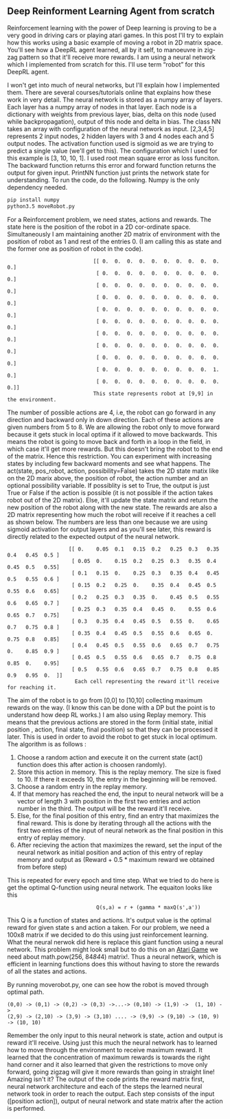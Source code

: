 ## Deep Reinforment Learning Agent from scratch

Reinforcement learning with the power of Deep learning is proving to be a very good in driving cars or playing atari games. In this post I'll try to explain how this works using a basic example of moving a robot in 2D matrix space. You'll see how a DeepRL agent learned, all by it self, to manoeuvre in zig-zag pattern so that it'll receive more rewards. I am using a neural network which I implemented from scratch for this. I'll use term “robot” for this DeepRL agent.

I won't get into much of neural networks, but I'll explain how I implemented them. There are several courses/tutorials online that explains how these work in very detail. The neural network is stored as a numpy array of layers. Each layer has a numpy array of nodes in that layer. Each node is a dictionary with weights from previous layer, bias, delta on this node (used while backpropagation), output of this node and delta in bias. The class NN takes an array with configuration of the neural network as input. [2,3,4,5] represents 2 input nodes, 2 hidden layers with 3 and 4 nodes each and 5 output nodes. The activation function used is sigmoid as we are trying to predict a single value (we'll get to this). The configuration which I used for this example is [3, 10, 10, 1]. I used root mean square error as loss funciton. The backward function returns this error and forward function returns the output for given input. PrintNN function just prints the network state for understanding. To run the code, do the following. Numpy is the only dependency needed.
```bash
pip install numpy
python3.5 moveRobot.py
```

For a Reinforcement problem, we need states, actions and rewards. The state here is the position of the robot in a 2D cor-ordinate space. Simultaneously I am maintaining another 2D matrix of environment with the position of robot as 1 and rest of the entries 0. (I am calling this as state and the former one as position of robot in the code).
```
                            [[ 0.  0.  0.  0.  0.  0.  0.  0.  0.  0.  0.]
                             [ 0.  0.  0.  0.  0.  0.  0.  0.  0.  0.  0.]
                             [ 0.  0.  0.  0.  0.  0.  0.  0.  0.  0.  0.]
                             [ 0.  0.  0.  0.  0.  0.  0.  0.  0.  0.  0.]
                             [ 0.  0.  0.  0.  0.  0.  0.  0.  0.  0.  0.]
                             [ 0.  0.  0.  0.  0.  0.  0.  0.  0.  0.  0.]
                             [ 0.  0.  0.  0.  0.  0.  0.  0.  0.  0.  0.]
                             [ 0.  0.  0.  0.  0.  0.  0.  0.  0.  0.  0.]
                             [ 0.  0.  0.  0.  0.  0.  0.  0.  0.  0.  0.]
                             [ 0.  0.  0.  0.  0.  0.  0.  0.  0.  1.  0.]
                             [ 0.  0.  0.  0.  0.  0.  0.  0.  0.  0.  0.]]
                            This state represents robot at [9,9] in the environment.
```
The number of possible actions are 4, i.e, the robot can go forward in any direction and backward only in down direction. Each of these actions are given numbers from 5 to 8. We are allowing the robot only to move forward because it gets stuck in local optima if it allowed to move backwards. This means the robot is going to move back and forth in a loop in the field, in which case it'll get more rewards. But this doesn't bring the robot to the end of the matrix. Hence this restriction. You can experiment with increasing states by including few backward moments and see what happens. The act(state, pos_robot, action, possibility=False) takes the 2D state matix like on the 2D marix above, the position of robot, the action number and an optional possibility variable. If possiblity is set to True, the output is just True or False if the action is possible (it is not possible if the action takes robot out of the 2D matrix). Else, it'll update the state matrix and return the new position of the robot along with the new state. The rewards are also a 2D matrix representing how much the robot will receive if it reaches a cell as shown below. The numbers are less than one because we are using sigmoid activation for output layers and as you'll see later, this reward is directly related to the expected output of the neural network.
```
                    [[ 0.    0.05  0.1   0.15  0.2   0.25  0.3   0.35  0.4   0.45  0.5 ]
                     [ 0.05  0.    0.15  0.2   0.25  0.3   0.35  0.4   0.45  0.5   0.55]
                     [ 0.1   0.15  0.    0.25  0.3   0.35  0.4   0.45  0.5   0.55  0.6 ]
                     [ 0.15  0.2   0.25  0.    0.35  0.4   0.45  0.5   0.55  0.6   0.65]
                     [ 0.2   0.25  0.3   0.35  0.    0.45  0.5   0.55  0.6   0.65  0.7 ]
                     [ 0.25  0.3   0.35  0.4   0.45  0.    0.55  0.6   0.65  0.7   0.75]
                     [ 0.3   0.35  0.4   0.45  0.5   0.55  0.    0.65  0.7   0.75  0.8 ]
                     [ 0.35  0.4   0.45  0.5   0.55  0.6   0.65  0.    0.75  0.8   0.85]
                     [ 0.4   0.45  0.5   0.55  0.6   0.65  0.7   0.75  0.    0.85  0.9 ]
                     [ 0.45  0.5   0.55  0.6   0.65  0.7   0.75  0.8   0.85  0.    0.95]
                     [ 0.5   0.55  0.6   0.65  0.7   0.75  0.8   0.85  0.9   0.95  0.  ]]
                      Each cell representing the reward it'll receive for reaching it.
```
The aim of the robot is to go from [0,0] to [10,10] collecting maximum rewards on the way. (I know this can be done with a DP but the point is to understand how deep RL works.)  I am also using Replay memory. This means that the previous actions are stored in the form (initial state, initial position , action, final state, final position) so that they can be processed it later. This is used in order to avoid the robot to get stuck in local optimum. The algorithm is as follows :
1. Choose a random action and execute it on the current state (act() function does this after action is choosen randomly).
2. Store this action in memory. This is the replay memory. The size is fixed to 10. If there it exceeds 10, the entry in the beginning will be removed.
3. Choose a random entry in the replay memory.
4. If that memory has reached the end, the input to neural network will be a vector of length 3 with position in the first two entries and action number in the third. The output will be the reward it'll receive.
5. Else, for the final position of this entry, find an entry that maximizes the final reward. This is done by iterating through all the actions with the first two entries of the input of neural network as the final position in this entry of replay memory.
6. After recieving the action that maximizes the reward, set the input of the neural network as initial position and action of this entry of replay memory and output as  (Reward + 0.5 * maximum reward we obtained from before step) 

This is repeated for every epoch and time step. What we tried to do here is get the optimal Q-function using neural network. The equaiton looks like this
```
                             Q(s,a) = r + (gamma * maxQ(s',a'))
```
This Q is a function of states and actions. It's output value is the optimal reward for given state s and action a taken. For our problem, we need a 100x8 matrix if we decided to do this using just reinforcement learning. What the neural nerwok did here is replace this giant function using a neural network. This problem might look small but to do this on an [Atari Game](https://www.cs.toronto.edu/~vmnih/docs/dqn.pdf) we need about math.pow(256, 84*84*4) matrix!. Thus a neural network, which is efficient in learning functions does this without having to store the rewards of all the states and actions. 

By running moverobot.py, one can see how the robot is moved through optimal path.
```
(0,0) -> (0,1) -> (0,2) -> (0,3) ->...-> (0,10) -> (1,9) ->  (1, 10) ->
(2,9) -> (2,10) -> (3,9) -> (3,10) .... -> (9,9) -> (9,10) -> (10, 9) -> (10, 10)
```
Remember the only input to this neural network is state, action and output is reward it'll receive. Using just this much the neural network has to learned how to move through the environment to receive maximum reward. It learned that the concentration of maximum rewards is towards the right hand corner and it also learned that given the restrictions to move only forward, going zigzag will give it more rewards than going in straight line! Amazing isn't it? The output of the code prints the reward matrix first, neural network architecture and each of the steps the learned neural network took in order to reach the output. Each step consists of the input ([position action]), output of neural network and state matrix after the action is performed.
